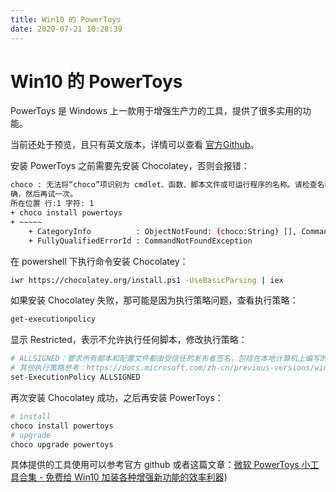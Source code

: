 ```yaml
---
title: Win10 的 PowerToys
date: 2020-07-21 10:28:39
---
```

# Win10 的 PowerToys

PowerToys 是 Windows 上一款用于增强生产力的工具，提供了很多实用的功能。

当前还处于预览，且只有英文版本，详情可以查看 [官方Github](https://github.com/microsoft/PowerToys)。

安装 PowerToys 之前需要先安装 Chocolatey，否则会报错：

```bash
choco : 无法将“choco”项识别为 cmdlet、函数、脚本文件或可运行程序的名称。请检查名称的拼写，如果包括路径，请确保路径正
确，然后再试一次。
所在位置 行:1 字符: 1
+ choco install powertoys
+ ~~~~~
    + CategoryInfo          : ObjectNotFound: (choco:String) [], CommandNotFoundException
    + FullyQualifiedErrorId : CommandNotFoundException
```

在 powershell 下执行命令安装 Chocolatey：

```bash
iwr https://chocolatey.org/install.ps1 -UseBasicParsing | iex
```

如果安装 Chocolatey 失败，那可能是因为执行策略问题，查看执行策略：

```bash
get-executionpolicy
```

显示 Restricted，表示不允许执行任何脚本，修改执行策略：

```bash
# ALLSIGNED：要求所有脚本和配置文件都由受信任的发布者签名，包括在本地计算机上编写的脚本。
# 其他执行策略参考：https://docs.microsoft.com/zh-cn/previous-versions/windows/powershell-scripting/hh847748(v=wps.640)?redirectedfrom=MSDN
set-ExecutionPolicy ALLSIGNED
```

再次安装 Chocolatey 成功，之后再安装 PowerToys：

```bash
# install
choco install powertoys
# upgrade
choco upgrade powertoys
```

具体提供的工具使用可以参考官方 github 或者这篇文章：[微软 PowerToys 小工具合集 - 免费给 Win10 加装各种增强新功能的效率利器](https://www.iplaysoft.com/powertoys.html)\)

